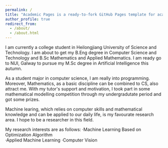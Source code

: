 ```yaml
---
permalink: /
title: "Academic Pages is a ready-to-fork GitHub Pages template for academic personal websites"
author_profile: true
redirect_from: 
  - /about/
  - /about.html
---
```


I am currently a college student in Heilongjiang University of Science and Technology. I am about to get my B.Eng degree in Computer Science and Technology and B.Sc Mathematics and Applied Mathematics. I am ready go to NUI, Galway to pursue my M.Sc degree in Artificial Intelligence this autumn.

As a student major in computer science, I am really into programming. Moreover, Mathematics, as a basic discipline can be combined to CS, also attract me. With my tutor's support and motivation, I took part in some mathematical modelling competition through my undergradutate period and got some prizes.

Machine learing, which relies on computer skills and mathematical knowledge and can be applied to our daily life, is my favourate research area. I hope to be a researcher in this field.

My research interests are as follows:
·Machine Learning Based on Optimization Algorithm    
·Applied Machine Learning
·Computer Vision

